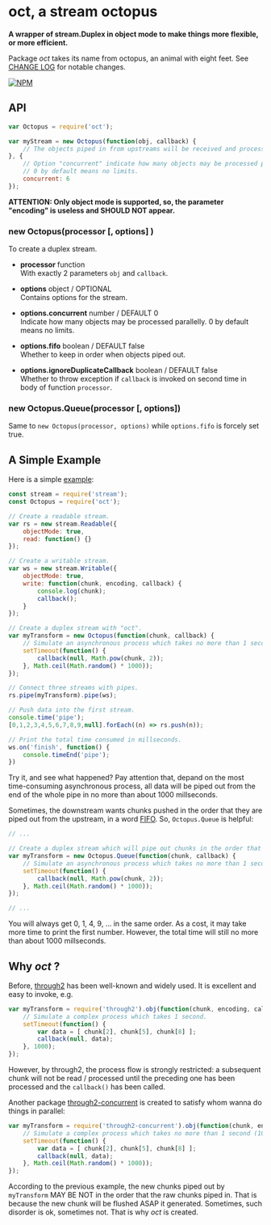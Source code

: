 #	oct, a stream octopus

__A wrapper of stream.Duplex in object mode to make things more flexible, or more efficient.__

Package *oct* takes its name from octopus, an animal with eight feet. See [CHANGE LOG](./CHANGELOG.md) for notable changes.

[![NPM](https://nodei.co/npm/oct.png?downloads=true&downloadRank=true&stars=true)](https://www.npmjs.com/package/oct)

##	API

```javascript
var Octopus = require('oct');

var myStream = new Octopus(function(obj, callback) {
	// The objects piped in from upstreams will be received and processed immediately.
}, {
	// Option "concurrent" indicate how many objects may be processed parallelly.
	// 0 by default means no limits.
	concurrent: 6
});
```

__ATTENTION: Only object mode is supported, so, the parameter "encoding" is useless and SHOULD NOT appear.__

###	new Octopus(processor [, options] )

To create a duplex stream.

*	__processor__ function  
	With exactly 2 parameters ``obj`` and ``callback``.

*	__options__ object / OPTIONAL  
	Contains options for the stream.

*	__options.concurrent__  number / DEFAULT 0  
	Indicate how many objects may be processed parallelly. 0 by default means no limits.

*	__options.fifo__ boolean / DEFAULT false  
	Whether to keep in order when objects piped out.

*	__options.ignoreDuplicateCallback__ boolean / DEFAULT false  
	Whether to throw exception if ``callback`` is invoked on second time in body of function ``processor``.

###	new Octopus.Queue(processor [, options])

Same to ``new Octopus(processor, options)`` while ``options.fifo`` is forcely set true.

##	A Simple Example

Here is a simple [example](test/test.js):

```javascript
const stream = require('stream');
const Octopus = require('oct');

// Create a readable stream.
var rs = new stream.Readable({
	objectMode: true,
	read: function() {}
});

// Create a writable stream.
var ws = new stream.Writable({
	objectMode: true,
	write: function(chunk, encoding, callback) {
		console.log(chunk);
		callback();
	}
});

// Create a duplex stream with "oct".
var myTransform = new Octopus(function(chunk, callback) {
	// Simulate an asynchronous process which takes no more than 1 second (1000 millseconds).
	setTimeout(function() {
		callback(null, Math.pow(chunk, 2));
	}, Math.ceil(Math.random() * 1000));
});

// Connect three streams with pipes.
rs.pipe(myTransform).pipe(ws);

// Push data into the first stream.
console.time('pipe');
[0,1,2,3,4,5,6,7,8,9,null].forEach((n) => rs.push(n));

// Print the total time consumed in millseconds.
ws.on('finish', function() {
	console.timeEnd('pipe');
})
```

Try it, and see what happened? Pay attention that, depand on the most time-consuming asynchronous process, all data will be piped out from the end of the whole pipe in no more than about 1000 millseconds.

Sometimes, the downstream wants chunks pushed in the order that they are piped out from the upstream, in a word [FIFO](https://en.wikipedia.org/wiki/FIFO). So, ``Octopus.Queue`` is helpful:

```javascript
// ...

// Create a duplex stream which will pipe out chunks in the order that they are piped in.
var myTransform = new Octopus.Queue(function(chunk, callback) {
	// Simulate an asynchronous process which takes no more than 1 second (1000 millseconds).
	setTimeout(function() {
		callback(null, Math.pow(chunk, 2));
	}, Math.ceil(Math.random() * 1000));
});

// ...
```

You will always get 0, 1, 4, 9, ... in the same order. As a cost, it may take more time to print the first number. However, the total time will still no more than about 1000 millseconds.

##	Why *oct* ?

Before, [through2](https://www.npmjs.com/package/through2) has been well-known and widely used. It is excellent and easy to invoke, e.g.

```javascript
var myTransform = require('through2').obj(function(chunk, encoding, callback) {
	// Simulate a complex process which takes 1 second.
	setTimeout(function() {
		var data = [ chunk[2], chunk[5], chunk[8] ];
		callback(null, data);
	}, 1000);
});
```

However, by through2, the process flow is strongly restricted: a subsequent chunk will not be read / processed until the preceding one has been processed and the ``callback()`` has been called.

Another package [through2-concurrent](https://www.npmjs.com/package/through2-concurrent) is created to satisfy whom wanna do things in parallel:

```javascript
var myTransform = require('through2-concurrent').obj(function(chunk, encoding, callback) {
	// Simulate a complex process which takes no more than 1 second (1000 millseconds).
	setTimeout(function() {
		var data = [ chunk[2], chunk[5], chunk[8] ];
		callback(null, data);
	}, Math.ceil(Math.random() * 1000));
});
```

According to the previous example, the new chunks piped out by ``myTransform`` MAY BE NOT in the order that the raw chunks piped in. That is because the new chunk will be flushed ASAP it generated. Sometimes, such disorder is ok, sometimes not. That is why *oct* is created.
